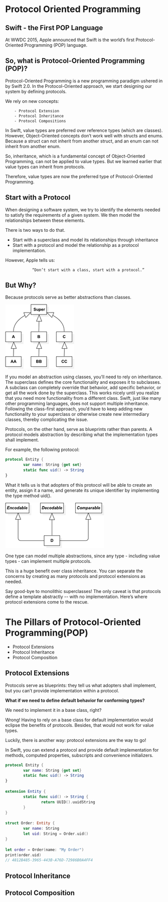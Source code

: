 # Protocol Oriented Programming

## Swift - the First POP Language

At WWDC 2015, Apple announced that Swift is the world’s first Protocol-Oriented Programming (POP) language.

## So, what is Protocol-Oriented Programming (POP)?

Protocol-Oriented Programming is a new programming paradigm ushered in by Swift 2.0. In the Protocol-Oriented approach, we start designing our system by defining protocols.

We rely on new concepts:

        - Protocol Extension
        - Protocol Inheritance
        - Protocol Compositions

In Swift, value types are preferred over reference types (which are classes). However, Object-Oriented concepts don’t work well with structs and enums. Because a struct can not inherit from another struct, and an enum can not inherit from another enum.

So, inheritance, which is a fundamental concept of Object-Oriented Programming, can not be applied to value types. But we learned earlier that value types can inherit from protocols.

Therefore, value types are now the preferred type of Protocol-Oriented Programming.

## Start with a Protocol

When designing a software system, we try to identify the elements needed to satisfy the requirements of a given system. We then model the relationships between these elements.

There is two ways to do that.

- Start with a superclass and model its relationships through inheritance
- Start with a protocol and model the relationship as a protocol implementation.

However, Apple tells us:

                “Don’t start with a class, start with a protocol.”

## But Why?

Because protocols serve as better abstractions than classes.

![Class Type Inheritance](Protocol-1.png)

If you model an abstraction using classes, you’ll need to rely on inheritance. The superclass defines the core functionality and exposes it to subclasses. A subclass can completely override that behavior, add specific behavior, or get all the work done by the superclass. This works nicely until you realize that you need more functionality from a different class. Swift, just like many other programming languages, does not support multiple inheritance. Following the class-first approach, you’d have to keep adding new functionality to your superclass or otherwise create new intermediary classes, thereby complicating the issue.

Protocols, on the other hand, serve as blueprints rather than parents. A protocol models abstraction by describing what the implementation types shall implement.

For example, the following protocol:

```swift
protocol Entity {
        var name: String {get set}
        static func uid() -> String
}
```

What it tells us is that adopters of this protocol will be able to create an entity, assign it a name, and generate its unique identifier by implementing the type method uid().

![Protocol Type Inheritance](Protocol-2.png)

One type can model multiple abstractions, since any type - including value types - can implement multiple protocols.

This is a huge benefit over class inheritance. You can separate the concerns by creating as many protocols and protocol extensions as needed.

Say good-bye to monolithic superclasses! The only caveat is that protocols define a template abstractly -- with no implementation. Here’s where protocol extensions come to the rescue.

# The Pillars of Protocol-Oriented Programming(POP)

- Protocol Extensions
- Protocol Inheritance
- Protocol Composition

## Protocol Extensions

Protocols serve as blueprints: they tell us what adopters shall implement, but you can’t provide implementation within a protocol.

**What if we need to define default behavior for conforming types?**

We need to implement it in a base class, right?

Wrong! Having to rely on a base class for default implementation would eclipse the benefits of protocols. Besides, that would not work for value types.

Luckily, there is another way: protocol extensions are the way to go!

In Swift, you can extend a protocol and provide default implementation for methods, computed properties, subscripts and convenience initializers.

```swift
protocol Entity {
        var name: String {get set}
        static func uid() -> String
}

extension Entity {
        static func uid() -> String {
                return UUID().uuidString
        }
}

struct Order: Entity {
        var name: String
        let uid: String = Order.uid()
}

let order = Order(name: "My Order")
print(order.uid)
// 4812B485-3965-443B-A76D-72986B0A4FF4
```

## Protocol Inheritance

## Protocol Composition
